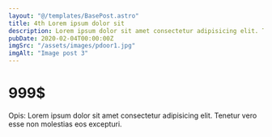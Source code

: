 ```yaml
---
layout: "@/templates/BasePost.astro"
title: 4th Lorem ipsum dolor sit
description: Lorem ipsum dolor sit amet consectetur adipisicing elit. Tenetur vero esse non molestias eos excepturi.
pubDate: 2020-02-04T00:00:00Z
imgSrc: "/assets/images/pdoor1.jpg"
imgAlt: "Image post 3"
---
```


<h1 class="text-xl ta-c">999$</h1>
<p class="text-xl">Opis: Lorem ipsum dolor sit amet consectetur adipisicing elit. Tenetur vero esse non molestias eos excepturi.</p>
